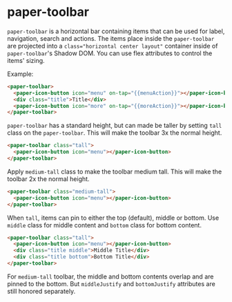 paper-toolbar
============

`paper-toolbar` is a horizontal bar containing items that can be used for
label, navigation, search and actions.  The items place inside the
`paper-toolbar` are projected into a `class="horizontal center layout"` container inside of
`paper-toolbar`'s Shadow DOM.  You can use flex attributes to control the items'
sizing.

Example:

```html
<paper-toolbar>
  <paper-icon-button icon="menu" on-tap="{{menuAction}}"></paper-icon-button>
  <div class="title">Title</div>
  <paper-icon-button icon="more" on-tap="{{moreAction}}"></paper-icon-button>
</paper-toolbar>
```

`paper-toolbar` has a standard height, but can made be taller by setting `tall`
class on the `paper-toolbar`.  This will make the toolbar 3x the normal height.

```html
<paper-toolbar class="tall">
  <paper-icon-button icon="menu"></paper-icon-button>
</paper-toolbar>
```

Apply `medium-tall` class to make the toolbar medium tall.  This will make the
toolbar 2x the normal height.

```html
<paper-toolbar class="medium-tall">
  <paper-icon-button icon="menu"></paper-icon-button>
</paper-toolbar>
```

When `tall`, items can pin to either the top (default), middle or bottom.  Use
`middle` class for middle content and `bottom` class for bottom content.

```html
<paper-toolbar class="tall">
  <paper-icon-button icon="menu"></paper-icon-button>
  <div class="title middle">Middle Title</div>
  <div class="title bottom">Bottom Title</div>
</paper-toolbar>
```

For `medium-tall` toolbar, the middle and bottom contents overlap and are
pinned to the bottom.  But `middleJustify` and `bottomJustify` attributes are
still honored separately.
